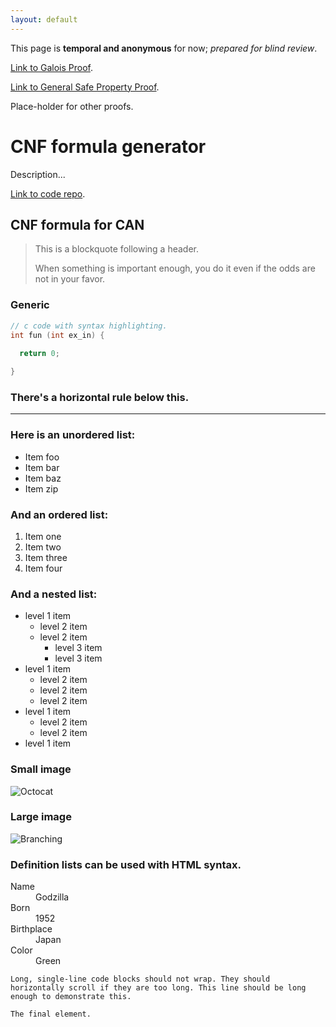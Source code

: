 ```yaml
---
layout: default
---
```


This page is **temporal and anonymous** for now; _prepared for blind review_. 

[Link to Galois Proof](./galois.pdf).

[Link to General Safe Property Proof](./galois.pdf).

Place-holder for other proofs.

# CNF formula generator

Description... 

[Link to code repo](./galois.pdf).

## CNF formula for CAN 

> This is a blockquote following a header.
>
> When something is important enough, you do it even if the odds are not in your favor.

### Generic

```c
// c code with syntax highlighting.
int fun (int ex_in) {
  
  return 0;

}
```

### There's a horizontal rule below this.

* * *

### Here is an unordered list:

*   Item foo
*   Item bar
*   Item baz
*   Item zip

### And an ordered list:

1.  Item one
1.  Item two
1.  Item three
1.  Item four

### And a nested list:

- level 1 item
  - level 2 item
  - level 2 item
    - level 3 item
    - level 3 item
- level 1 item
  - level 2 item
  - level 2 item
  - level 2 item
- level 1 item
  - level 2 item
  - level 2 item
- level 1 item

### Small image

![Octocat](https://github.githubassets.com/images/icons/emoji/octocat.png)

### Large image

![Branching](https://guides.github.com/activities/hello-world/branching.png)


### Definition lists can be used with HTML syntax.

<dl>
<dt>Name</dt>
<dd>Godzilla</dd>
<dt>Born</dt>
<dd>1952</dd>
<dt>Birthplace</dt>
<dd>Japan</dd>
<dt>Color</dt>
<dd>Green</dd>
</dl>

```
Long, single-line code blocks should not wrap. They should horizontally scroll if they are too long. This line should be long enough to demonstrate this.
```

```
The final element.
```

